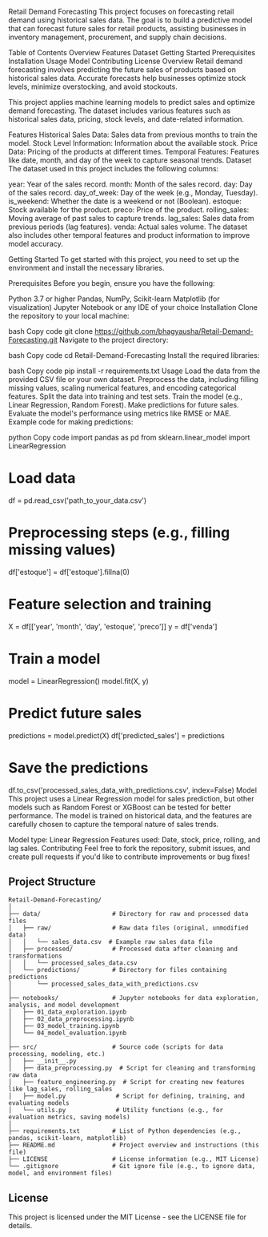 Retail Demand Forecasting
This project focuses on forecasting retail demand using historical sales data. The goal is to build a predictive model that can forecast future sales for retail products, assisting businesses in inventory management, procurement, and supply chain decisions.

Table of Contents
Overview
Features
Dataset
Getting Started
Prerequisites
Installation
Usage
Model
Contributing
License
Overview
Retail demand forecasting involves predicting the future sales of products based on historical sales data. Accurate forecasts help businesses optimize stock levels, minimize overstocking, and avoid stockouts.

This project applies machine learning models to predict sales and optimize demand forecasting. The dataset includes various features such as historical sales data, pricing, stock levels, and date-related information.

Features
Historical Sales Data: Sales data from previous months to train the model.
Stock Level Information: Information about the available stock.
Price Data: Pricing of the products at different times.
Temporal Features: Features like date, month, and day of the week to capture seasonal trends.
Dataset
The dataset used in this project includes the following columns:

year: Year of the sales record.
month: Month of the sales record.
day: Day of the sales record.
day_of_week: Day of the week (e.g., Monday, Tuesday).
is_weekend: Whether the date is a weekend or not (Boolean).
estoque: Stock available for the product.
preco: Price of the product.
rolling_sales: Moving average of past sales to capture trends.
lag_sales: Sales data from previous periods (lag features).
venda: Actual sales volume.
The dataset also includes other temporal features and product information to improve model accuracy.

Getting Started
To get started with this project, you need to set up the environment and install the necessary libraries.

Prerequisites
Before you begin, ensure you have the following:

Python 3.7 or higher
Pandas, NumPy, Scikit-learn
Matplotlib (for visualization)
Jupyter Notebook or any IDE of your choice
Installation
Clone the repository to your local machine:

bash
Copy code
git clone https://github.com/bhagyausha/Retail-Demand-Forecasting.git
Navigate to the project directory:

bash
Copy code
cd Retail-Demand-Forecasting
Install the required libraries:

bash
Copy code
pip install -r requirements.txt
Usage
Load the data from the provided CSV file or your own dataset.
Preprocess the data, including filling missing values, scaling numerical features, and encoding categorical features.
Split the data into training and test sets.
Train the model (e.g., Linear Regression, Random Forest).
Make predictions for future sales.
Evaluate the model's performance using metrics like RMSE or MAE.
Example code for making predictions:

python
Copy code
import pandas as pd
from sklearn.linear_model import LinearRegression

# Load data
df = pd.read_csv('path_to_your_data.csv')

# Preprocessing steps (e.g., filling missing values)
df['estoque'] = df['estoque'].fillna(0)

# Feature selection and training
X = df[['year', 'month', 'day', 'estoque', 'preco']]
y = df['venda']

# Train a model
model = LinearRegression()
model.fit(X, y)

# Predict future sales
predictions = model.predict(X)
df['predicted_sales'] = predictions

# Save the predictions
df.to_csv('processed_sales_data_with_predictions.csv', index=False)
Model
This project uses a Linear Regression model for sales prediction, but other models such as Random Forest or XGBoost can be tested for better performance. The model is trained on historical data, and the features are carefully chosen to capture the temporal nature of sales trends.

Model type: Linear Regression
Features used: Date, stock, price, rolling, and lag sales.
Contributing
Feel free to fork the repository, submit issues, and create pull requests if you'd like to contribute improvements or bug fixes!

## Project Structure
```
Retail-Demand-Forecasting/
│
├── data/                    # Directory for raw and processed data files
│   ├── raw/                 # Raw data files (original, unmodified data)
│   │   └── sales_data.csv  # Example raw sales data file
│   ├── processed/           # Processed data after cleaning and transformations
│   │   └── processed_sales_data.csv
│   └── predictions/         # Directory for files containing predictions
│       └── processed_sales_data_with_predictions.csv
│
├── notebooks/               # Jupyter notebooks for data exploration, analysis, and model development
│   ├── 01_data_exploration.ipynb
│   ├── 02_data_preprocessing.ipynb
│   ├── 03_model_training.ipynb
│   └── 04_model_evaluation.ipynb
│
├── src/                     # Source code (scripts for data processing, modeling, etc.)
│   ├── __init__.py
│   ├── data_preprocessing.py  # Script for cleaning and transforming raw data
│   ├── feature_engineering.py  # Script for creating new features like lag_sales, rolling_sales
│   ├── model.py              # Script for defining, training, and evaluating models
│   └── utils.py              # Utility functions (e.g., for evaluation metrics, saving models)
│
├── requirements.txt         # List of Python dependencies (e.g., pandas, scikit-learn, matplotlib)
├── README.md                # Project overview and instructions (this file)
├── LICENSE                  # License information (e.g., MIT License)
└── .gitignore               # Git ignore file (e.g., to ignore data, model, and environment files)

```
## License
This project is licensed under the MIT License - see the LICENSE file for details.
